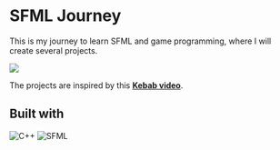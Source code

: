 # SFML Journey

This is my journey to learn SFML and game programming, where I will create several projects.

<img src="https://i.imgur.com/lmbFe3r.gif">

The projects are inspired by this <a href="https://www.youtube.com/watch?v=kbVn7Jdhl3Y">**Kebab video**</a>.

## Built with

![C++](https://img.shields.io/badge/c++-%2300599C.svg?style=for-the-badge&logo=c%2B%2B&logoColor=white) ![SFML](https://img.shields.io/badge/SFML-%23008f39.svg?style=for-the-badge&logo=SFML&logoColor=white)
